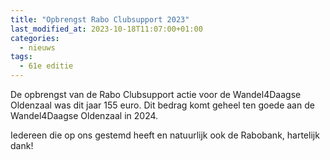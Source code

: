 ```yaml
---
title: "Opbrengst Rabo Clubsupport 2023"
last_modified_at: 2023-10-18T11:07:00+01:00
categories:
  - nieuws
tags:
  - 61e editie
---
```


De opbrengst van de Rabo Clubsupport actie voor de Wandel4Daagse Oldenzaal was dit jaar 155 euro. Dit bedrag komt geheel ten goede aan de Wandel4Daagse Oldenzaal in 2024.  

Iedereen die op ons gestemd heeft en natuurlijk ook de Rabobank, hartelijk dank!